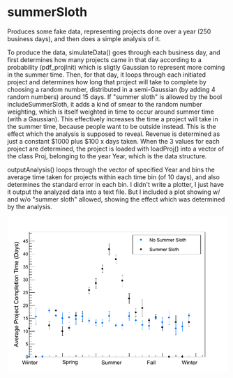 # summerSloth

Produces some fake data, representing projects done over a year (250 business days), and then does a simple analysis of it.

To produce the data, simulateData() goes through each business day, and first determines how many projects came in that day according to a probability (pdf_projInit) which is sligtly Gaussian to represent more coming in the summer time.  Then, for that day, it loops through each initiated project and determines how long that project will take to complete by choosing a random number, distributed in a semi-Gaussian (by adding 4 random numbers) around 15 days.  If "summer sloth" is allowed by the bool includeSummerSloth, it adds a kind of smear to the random number weighting, which is itself weighted in time to occur around summer time (with a Gaussian).  This effectively increases the time a project will take in the summer time, because people want to be outside instead. This is the effect which the analysis is supposed to reveal.  Revenue is determined as just a constant $1000 plus $100 x days taken.  When the 3 values for each project are determined, the project is loaded with loadProj() into a vector of the class Proj, belonging to the year Year, which is the data structure. 

outputAnalysis() loops through the vector of specified Year and bins the average time taken for projects within each time bin (of 10 days), and also determines the standard error in each bin.  I didn't write a plotter, I just have it output the analyzed data into a text file.  But I included a plot showing w/ and w/o "summer sloth" allowed, showing the effect which was determined by the analysis.

![Binned project completions w/ and w/o "summer sloth"](plot_completionTime.png)
